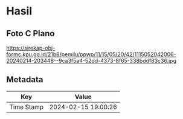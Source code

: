 # Hasil

## Foto C Plano

https://sirekap-obj-formc.kpu.go.id/21b8/pemilu/ppwp/11/15/05/20/42/1115052042006-20240214-203448--9ca3f5a4-52dd-4373-8f65-338bddf83c36.jpg


## Metadata

| Key        | Value               |
| ---------- | ------------------- |
| Time Stamp | 2024-02-15 19:00:26 |



